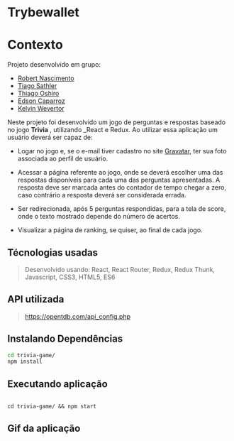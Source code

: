 # Trybewallet
  

# Contexto

  Projeto desenvolvido em grupo:
  - [Robert Nascimento](https://github.com/robert1a7x)
  -  [Tiago Sathler](https://github.com/tiagosathler)
  -  [Thiago Oshiro](https://github.com/ThiagoOshiro)
  -  [Edson Caparroz](https://github.com/edson-mac)
  -  [Kelvin Wevertor](https://github.com/KelvinWevertor)

Neste projeto foi desenvolvido um jogo de perguntas e respostas baseado no jogo **Trivia** , utilizando _React e Redux. Ao utilizar essa aplicação um usuário deverá ser capaz de:

- Logar no jogo e, se o e-mail tiver cadastro no site [Gravatar](https://pt.gravatar.com/), ter sua foto associada ao perfil de usuário.

 - Acessar a página referente ao jogo, onde se deverá escolher uma das respostas disponíveis para cada uma das perguntas apresentadas. A resposta deve ser marcada antes do contador de tempo chegar a zero, caso contrário a resposta deverá ser considerada errada.

  - Ser redirecionada, após 5 perguntas respondidas, para a tela de score, onde o texto mostrado depende do número de acertos.
 
  - Visualizar a página de ranking, se quiser, ao final de cada jogo.


## Técnologias usadas

  
  

> Desenvolvido usando: React, React Router, Redux, Redux Thunk, Javascript, CSS3, HTML5, ES6

  
  

## API utilizada

> https://opentdb.com/api_config.php

## Instalando Dependências

```bash
cd trivia-game/
npm install
```

## Executando aplicação

  

```

cd trivia-game/ && npm start

```

  

## Gif da aplicação